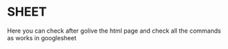 # SHEET
Here you can check after golive the html page and check all the commands as works in googlesheet

